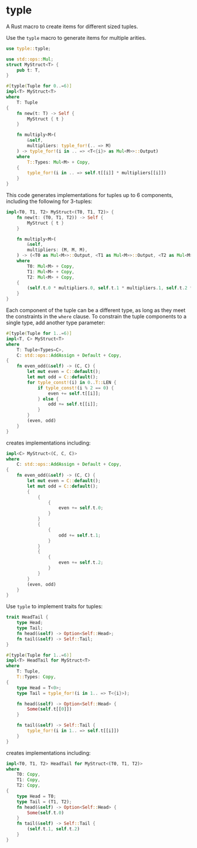 # typle

A Rust macro to create items for different sized tuples.

Use the `typle` macro to generate items for multiple arities.

```rust
use typle::typle;

use std::ops::Mul;
struct MyStruct<T> {
    pub t: T,
}

#[typle(Tuple for 0..=6)]
impl<T> MyStruct<T>
where
    T: Tuple
{
    fn new(t: T) -> Self {
        MyStruct { t }
    }

    fn multiply<M>(
        &self,
        multipliers: typle_for!(.. => M)
    ) -> typle_for!(i in .. => <T<{i}> as Mul<M>>::Output)
    where
        T::Types: Mul<M> + Copy,
    {
        typle_for!(i in .. => self.t[[i]] * multipliers[[i]])
    }
}
```

This code generates implementations for tuples up to 6 components, including the following for 3-tuples:
```rust
impl<T0, T1, T2> MyStruct<(T0, T1, T2)> {
    fn new(t: (T0, T1, T2)) -> Self {
        MyStruct { t }
    }

    fn multiply<M>(
        &self,
        multipliers: (M, M, M),
    ) -> (<T0 as Mul<M>>::Output, <T1 as Mul<M>>::Output, <T2 as Mul<M>>::Output)
    where
        T0: Mul<M> + Copy,
        T1: Mul<M> + Copy,
        T2: Mul<M> + Copy,
    {
        (self.t.0 * multipliers.0, self.t.1 * multipliers.1, self.t.2 * multipliers.2)
    }
}
```

Each component of the tuple can be a different type, as long as they meet the constraints in the
`where` clause. To constrain the tuple components to a single type, add another type parameter:

```rust
#[typle(Tuple for 1..=6)]
impl<T, C> MyStruct<T>
where
    T: Tuple<Types=C>,
    C: std::ops::AddAssign + Default + Copy,
{
    fn even_odd(&self) -> (C, C) {
        let mut even = C::default();
        let mut odd = C::default();
        for typle_const!(i) in 0..T::LEN {
            if typle_const!(i % 2 == 0) {
                even += self.t[[i]];
            } else {
                odd += self.t[[i]];
            }
        }
        (even, odd)
    }
}
```
creates implementations including:
```rust
impl<C> MyStruct<(C, C, C)>
where
    C: std::ops::AddAssign + Default + Copy,
{
    fn even_odd(&self) -> (C, C) {
        let mut even = C::default();
        let mut odd = C::default();
        {
            {
                {
                    even += self.t.0;
                }
            }
            {
                {
                    odd += self.t.1;
                }
            }
            {
                {
                    even += self.t.2;
                }
            }
        }
        (even, odd)
    }
}
```

Use `typle` to implement traits for tuples:

```rust
trait HeadTail {
    type Head;
    type Tail;
    fn head(&self) -> Option<Self::Head>;
    fn tail(&self) -> Self::Tail;
}

#[typle(Tuple for 1..=6)]
impl<T> HeadTail for MyStruct<T>
where
    T: Tuple,
    T::Types: Copy,
{
    type Head = T<0>;
    type Tail = typle_for!(i in 1.. => T<{i}>);

    fn head(&self) -> Option<Self::Head> {
        Some(self.t[[0]])
    }

    fn tail(&self) -> Self::Tail {
        typle_for!(i in 1.. => self.t[[i]])
    }
}
```
creates implementations including:
```rust
impl<T0, T1, T2> HeadTail for MyStruct<(T0, T1, T2)>
where
    T0: Copy,
    T1: Copy,
    T2: Copy,
{
    type Head = T0;
    type Tail = (T1, T2);
    fn head(&self) -> Option<Self::Head> {
        Some(self.t.0)
    }
    fn tail(&self) -> Self::Tail {
        (self.t.1, self.t.2)
    }
}
```
